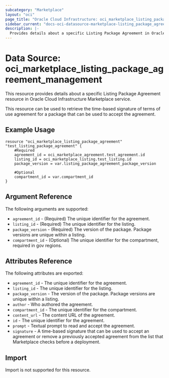 ```yaml
---
subcategory: "Marketplace"
layout: "oci"
page_title: "Oracle Cloud Infrastructure: oci_marketplace_listing_package_agreement"
sidebar_current: "docs-oci-datasource-marketplace-listing_package_agreement"
description: |-
  Provides details about a specific Listing Package Agreement in Oracle Cloud Infrastructure Marketplace service
---
```


# Data Source: oci_marketplace_listing_package_agreement_management
This resource provides details about a specific Listing Package Agreement resource in Oracle Cloud Infrastructure Marketplace service.

This resource can be used to retrieve the time-based signature of terms of use agreement for a package that can be used to
accept the agreement.


## Example Usage

```hcl
resource "oci_marketplace_listing_package_agreement" "test_listing_package_agreement" {
	#Required
	agreement_id = oci_marketplace_agreement.test_agreement.id
	listing_id = oci_marketplace_listing.test_listing.id
	package_version = var.listing_package_agreement_package_version

	#Optional
	compartment_id = var.compartment_id
}
```

## Argument Reference

The following arguments are supported:

* `agreement_id` - (Required) The unique identifier for the agreement.
* `listing_id` - (Required) The unique identifier for the listing.
* `package_version` - (Required) The version of the package. Package versions are unique within a listing.
* `compartment_id` - (Optional) The unique identifier for the compartment, required in gov regions.

## Attributes Reference

The following attributes are exported:

* `agreement_id` - The unique identifier for the agreement.
* `listing_id` - The unique identifier for the listing.
* `package_version` - The version of the package. Package versions are unique within a listing.
* `author` - Who authored the agreement.
* `compartment_id` - The unique identifier for the compartment.
* `content_url` - The content URL of the agreement.
* `id` - The unique identifier for the agreement.
* `prompt` - Textual prompt to read and accept the agreement.
* `signature` - A time-based signature that can be used to accept an agreement or remove a previously accepted agreement from the list that Marketplace checks before a deployment. 

## Import

Import is not supported for this resource.